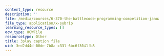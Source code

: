 ```yaml
---
content_type: resource
description: ''
file: /media/courses/6-370-the-battlecode-programming-competition-january-iap-2013/3ed2d44d00de7b8ac3316bc6f3041fb8_Fl6fKzon8LI.srt
file_type: application/x-subrip
learning_resource_types: []
ocw_type: OCWFile
resourcetype: Other
title: 3play caption file
uid: 3ed2d44d-00de-7b8a-c331-6bc6f3041fb8
---
```

